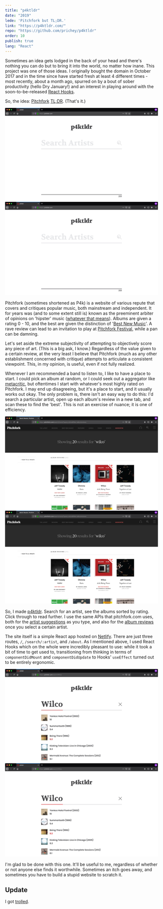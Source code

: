 ```yaml
---
title: "p4ktldr"
date: "2019"
lede: 'Pitchfork but TL;DR.'
link: "https://p4ktldr.com/"
repo: "https://github.com/prichey/p4ktldr"
order: 10
publish: true
lang: "React"
---
```


<section class="blog-section">

Sometimes an idea gets lodged in the back of your head and there's nothing you can do but to bring it into the world, no matter how inane. This project was one of those ideas. I originally bought the domain in October 2017 and in the time since have started fresh at least 4 different times - most recently, about a month ago, spurred on by a bout of sober productivity (hello Dry January!) and an interest in playing around with the soon-to-be-released <a href="https://reactjs.org/docs/hooks-intro.html">React Hooks</a>.

So, the idea: <a href="https://pitchfork.com/">Pitchfork</a> <a href="https://en.wiktionary.org/wiki/too_long;_didn%27t_read#English">TL;DR</a>. (That's it.)

<div class="blog-inset">
  <hidden>
    <img src='p4ktldr.jpg' />
    <img src='p4ktldr-zoom.jpg' />
  </hidden>
  <zoom-image src='p4ktldr.jpg' zoomSrc='p4ktldr-zoom.jpg' alt='EDIT'></zoom-image>
</div>

Pitchfork (sometimes shortened as P4k) is a website of various repute that covers and critiques popular music, both mainstream and independent. It for years was (and to some extent still is) known as the preeminent arbiter of opinions on 'hipster' music (<a href="https://www.urbandictionary.com/define.php?term=Pitchfork%20Hipster">whatever that means</a>).  Albums are given a rating 0 - 10, and the best are given the distinction of '<a href="https://pitchfork.com/reviews/best/albums/">Best New Music</a>'. A rave review can lead to an invitation to play at <a href="https://pitchforkmusicfestival.com">Pitchfork Festival</a>, while a pan can be damning.

Let's set aside the extreme subjectivity of attempting to objectively score any piece of art. (This is a big ask, I know.) Regardless of the value given to a certain review, at the very least I believe that Pitchfork (much as any other establishment concerned with critique) attempts to articulate a consistent viewpoint. This, in my opinion, is useful, even if not fully realized.

Whenever I am recommended a band to listen to, I like to have a place to start. I could pick an album at random, or I could seek out a aggregator like <a href="https://www.metacritic.com/">metacritic</a>, but oftentimes I start with whatever's most highly rated on Pitchfork. I may end up disagreeing, but it's a place to start, and it usually works out okay. The only problem is, there isn't an easy way to do this: I'd search a particular artist, open up each album's review in a new tab, and scan these to find the 'best'. This is not an exercise of nuance; it is one of efficiency.

<div class="blog-inset">
  <hidden>
    <img src='pitchfork-wilco.jpg' />
    <img src='pitchfork-wilco-zoom.jpg' />
  </hidden>
  <zoom-image src='pitchfork-wilco.jpg' zoomSrc='pitchfork-wilco-zoom.jpg' alt='EDIT'></zoom-image>
</div>

So, I made <a href="https://p4ktldr.com/">p4ktldr</a>. Search for an artist, see the albums sorted by rating. Click through to read further. I use the same APIs that pitchfork.com uses, both for the <a href="https://github.com/prichey/p4ktldr/blob/master/src/components/Search/api.js#L16">artist suggestions</a> as you type, and also for the <a href="https://github.com/prichey/p4ktldr/blob/master/src/components/Search/api.js#L33">album reviews</a> once you select a certain artist.

The site itself is a simple React app hosted on <a href="https://www.netlify.com/">Netlify</a>. There are just three routes, `/`, `/search/:artist`, and `/about`. As I mentioned above, I used React Hooks which on the whole were incredibly pleasant to use: while it took a bit of time to get used to, transitioning from thinking in terms of `componentDidMount` and `componentDidUpdate` to Hooks' `useEffect` turned out to be entirely ergonomic.

<div class="blog-inset">
  <hidden>
    <img src='p4ktldr-wilco.jpg' />
    <img src='p4ktldr-wilco-zoom.jpg' />
  </hidden>
  <zoom-image src='p4ktldr-wilco.jpg' zoomSrc='p4ktldr-wilco-zoom.jpg' alt='EDIT'></zoom-image>
</div>

I'm glad to be done with this one. It'll be useful to me, regardless of whether or not anyone else finds it worthwhile. Sometimes an itch goes away, and sometimes you have to build a stupid website to scratch it.

<!-- </section>

<section class="blog-section">
 -->

## Update

I got <a href="/blog/how-to-get-trolled/">trolled</a>.

</section>
